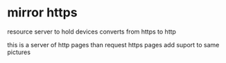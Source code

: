 # mirror https
resource server to hold devices converts from https to http

this is a server of http pages than request https pages
add suport to same pictures
